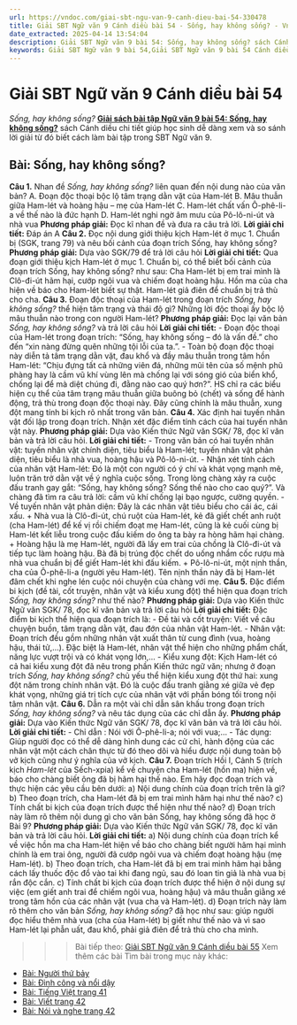 ```yaml
---
url: https://vndoc.com/giai-sbt-ngu-van-9-canh-dieu-bai-54-330478
title: Giải SBT Ngữ văn 9 Cánh diều bài 54 - Sống, hay không sống? - VnDoc.com
date_extracted: 2025-04-14 13:54:04
description: Giải SBT Ngữ văn 9 bài 54: Sống, hay không sống? sách Cánh diều có đáp án chi tiết cho các bạn cùng tham khảo.
keywords: Giải SBT Ngữ văn 9 bài 54,Giải SBT Ngữ văn 9 bài 54 Cánh diều,Giải sách bài tập Ngữ văn CD lớp 9,Ngữ văn lớp 9 Cánh diều,giải bài tập ngữ văn lớp 9,bài Sống hay không sống,giải SBT ngữ văn 9 CD trang 32
---
```


# Giải SBT Ngữ văn 9 Cánh diều bài 54
 _Sống, hay không sống?_
[**Giải sách bài tập Ngữ văn 9 bài 54: Sống, hay không sống?**](<https://vndoc.com/giai-sbt-ngu-van-9-canh-dieu-bai-54-330478>) sách Cánh diều chi tiết giúp học sinh dễ dàng xem và so sánh lời giải từ đó biết cách làm bài tập trong SBT Ngữ văn 9.
## Bài: Sống, hay không sống?
**Câu 1.** Nhan đề _Sống, hay không sống?_ liên quan đến nội dung nào của văn bản?
A. Đoạn độc thoại bộc lộ tâm trạng dằn vặt của Ham-lét
B. Mâu thuẫn giữa Ham-lét và hoàng hậu – mẹ của Ham-lét
C. Ham-lét chất vấn Ô-phê-li-a về thế nào là đức hạnh
D. Ham-lét nghi ngờ âm mưu của Pô-lô-ni-út và nhà vua
**Phương pháp giải:**
Đọc kĩ nhan đề và đưa ra câu trả lời.
**Lời giải chi tiết:**
Đáp án A
**Câu 2.** Đọc nội dung giới thiệu kịch Ham-lét ở mục 1. Chuẩn bị \(SGK, trang 79\) và nêu bối cảnh của đoạn trích Sống, hay không sống?
**Phương pháp giải:**
Dựa vào SGK/79 để trả lời câu hỏi
**Lời giải chi tiết:**
Qua đoạn giới thiệu kịch Ham-lét ở mục 1. Chuẩn bị, có thể biết bối cảnh của đoạn trích Sống, hay không sống? như sau: Cha Ham-lét bị em trai mình là Clô-đi-út hãm hại, cướp ngôi vua và chiếm đoạt hoàng hậu. Hồn ma của cha hiện về báo cho Ham-lét biết sự thật. Ham-lét giả điên để chuẩn bị trả thù cho cha.
**Câu 3.** Đoạn độc thoại của Ham-lét trong đoạn trích _Sống, hay không sống?_ thể hiện tâm trạng và thái độ gì? Những lời độc thoại ấy bộc lộ mâu thuẫn nào trong con người Ham-lét?
**Phương pháp giải:**
Đọc lại văn bản _Sống, hay không sống?_ và trả lời câu hỏi
**Lời giải chi tiết:**
\- Đoạn độc thoại của Ham-lét trong đoạn trích: “Sống, hay không sống – đó là vấn đề.” cho đến “xin nàng đừng quên những tội lỗi của ta.”.
\- Toàn bộ đoạn độc thoại này diễn tả tâm trạng dằn vặt, đau khổ và đầy mâu thuẫn trong tâm hồn Ham-lét: “Chịu đựng tất cả những viên đá, những mũi tên của số mệnh phũ phàng hay là cầm vũ khí vùng lên mà chống lại với sóng gió của biển khổ, chống lại để mà diệt chúng đi, đằng nào cao quý hơn?”. HS chỉ ra các biểu hiện cụ thể của tâm trạng mâu thuẫn giữa buông bỏ \(chết\) và sống để hành động, trả thù trong đoạn độc thoại này. Đây cũng chính là mâu thuẫn, xung đột mang tính bi kịch rõ nhất trong văn bản.
**Câu 4.** Xác định hai tuyến nhân vật đối lập trong đoạn trích. Nhận xét đặc điểm tính cách của hai tuyến nhân vật này.
**Phương pháp giải:**
Dựa vào Kiến thức Ngữ văn SGK/ 78, đọc kĩ văn bản và trả lời câu hỏi.
**Lời giải chi tiết:**
\- Trong văn bản có hai tuyến nhân vật: tuyến nhân vật chính diện, tiêu biểu là Ham-lét; tuyến nhân vật phản diện, tiêu biểu là nhà vua, hoàng hậu và Pô-lô-ni-út.
\- Nhận xét tính cách của nhân vật Ham-lét: Đó là một con người có ý chí và khát vọng mạnh mẽ, luôn trăn trở dằn vặt về ý nghĩa cuộc sống. Trong lòng chàng xảy ra cuộc đấu tranh gay gắt: “Sống, hay không sống? Sống thế nào cho cao quý?”. Và chàng đã tìm ra câu trả lời: cầm vũ khí chống lại bạo ngược, cường quyền.
\- Về tuyến nhân vật phản diện: Đây là các nhân vật tiêu biểu cho cái ác, cái xấu.
\+ Nhà vua là Clô-đi-út, chú ruột của Ham-lét, kẻ đã giết chết anh ruột \(cha Ham-lét\) để kế vị rồi chiếm đoạt mẹ Ham-lét, cũng là kẻ cuối cùng bị Ham-lét kết liễu trong cuộc đấu kiếm do ông ta bày ra hòng hãm hại chàng.
\+ Hoàng hậu là mẹ Ham-lét, người đã lấy em trai của chồng là Clô-đi-út và tiếp tục làm hoàng hậu. Bà đã bị trúng độc chết do uống nhầm cốc rượu mà nhà vua chuẩn bị để giết Ham-lét khi đấu kiếm.
\+ Pô-lô-ni-út, một nịnh thần, cha của Ô-phê-li-a \(người yêu Ham-lét\). Tên nịnh thần này đã bị Ham-lét đâm chết khi nghe lén cuộc nói chuyện của chàng với mẹ.
**Câu 5.** Đặc điểm bi kịch \(đề tài, cốt truyện, nhân vật và kiểu xung đột\) thể hiện qua đoạn trích _Sống, hay không sống?_ như thế nào?
**Phương pháp giải:**
Dựa vào Kiến thức Ngữ văn SGK/ 78, đọc kĩ văn bản và trả lời câu hỏi
**Lời giải chi tiết:**
Đặc điểm bi kịch thể hiện qua đoạn trích là:
\- Đề tài và cốt truyện: Viết về câu chuyện buồn, tâm trạng dằn vặt, đau đớn của nhân vật Ham-lét.
\- Nhân vật: Đoạn trích đều gồm những nhân vật xuất thân từ cung đình \(vua, hoàng hậu, thái tử,...\). Đặc biệt là Ham-lét, nhân vật thể hiện cho những phẩm chất, năng lực vượt trội và có khát vọng lớn,...
\- Kiểu xung đột: Kịch Ham-lét có cả hai kiểu xung đột đã nêu trong phần Kiến thức ngữ văn; nhưng ở đoạn trích _Sống, hay không sống?_ chủ yếu thể hiện kiểu xung đột thứ hai: xung đột năm trong chính nhân vật. Đó là cuộc đấu tranh giằng xé giữa vẻ đẹp khát vọng, những giá trị tích cực của nhân vật với phần bóng tối trong nội tâm nhân vật.
**Câu 6.** Dẫn ra một vài chỉ dẫn sân khấu trong đoạn trích _Sống, hay không sống?_ và nêu tác dụng của các chỉ dẫn ấy.
**Phương pháp giải:**
Dựa vào Kiến thức Ngữ văn SGK/ 78, đọc kĩ văn bản và trả lời câu hỏi.
**Lời giải chi tiết:**
\- Chỉ dẫn : Nói với Ô-phê-li-a; nói với vua;…
\- Tác dụng: Giúp người đọc có thể dễ dàng hình dung các cử chỉ, hành động của các nhân vật một cách chân thực từ đó theo dõi và hiểu được nội dung toàn bộ vở kịch cũng như ý nghĩa của vở kịch.
**Câu 7.** Đoạn trích Hồi I, Cảnh 5 \(trích kịch _Ham-lét_ của Sếch-xpia\) kể về chuyện cha Ham-lét \(hồn ma\) hiện về, báo cho chàng biết ông đã bị hãm hại thế nào. Em hãy đọc đoạn trích và thực hiện các yêu cầu bên dưới:
a\) Nội dung chính của đoạn trích trên là gì?
b\) Theo đoạn trích, cha Ham-lét đã bị em trai mình hãm hại như thế nào?
c\) Tính chất bi kịch của đoạn trích được thể hiện như thế nào?
d\) Đoạn trích này làm rõ thêm nội dung gì cho văn bản Sống, hay không sống đã học ở Bài 9?
**Phương pháp giải:**
Dựa vào Kiến thức Ngữ văn SGK/ 78, đọc kĩ văn bản và trả lời câu hỏi.
**Lời giải chi tiết:**
a\) Nội dung chính của đoạn trích kể về việc hồn ma cha Ham-lét hiện về báo cho chàng biết người hãm hại mình chính là em trai ông, người đã cướp ngôi vua và chiếm đoạt hoàng hậu \(mẹ Ham-lét\).
b\) Theo đoạn trích, cha Ham-lét đã bị em trai mình hãm hại bằng cách lấy thuốc độc đổ vào tai khi đang ngủ, sau đó loan tin giả là nhà vua bị rắn độc cắn.
c\) Tính chất bi kịch của đoạn trích được thể hiện ở nội dung sự việc \(em giết anh trai để chiếm ngôi vua, hoàng hậu\) và mâu thuẫn giằng xé trong tâm hồn của các nhân vật \(vua cha và Ham-lét\).
d\) Đoạn trích này làm rõ thêm cho văn bản _Sống, hay không sống?_ đã học như sau: giúp người đọc hiểu thêm nhà vua \(cha của Ham-lét\) bị giết như thế nào và vì sao Ham-lét lại phẫn uất, đau khổ, phải giả điên để trả thù cho cha mình.
>>> Bài tiếp theo: [Giải SBT Ngữ văn 9 Cánh diều bài 55](<https://vndoc.com/giai-sbt-ngu-van-9-canh-dieu-bai-55-330485>)
Xem thêm các bài Tìm bài trong mục này khác:
  * [Bài: Người thứ bảy](</giai-sbt-ngu-van-9-canh-dieu-bai-55-330485>)
  * [Bài: Đình công và nổi dậy](</giai-sbt-ngu-van-9-canh-dieu-bai-56-330486>)
  * [Bài: Tiếng Việt trang 41](</giai-sbt-ngu-van-9-canh-dieu-bai-57-330487>)
  * [Bài: Viết trang 42](</giai-sbt-ngu-van-9-canh-dieu-bai-58-330489>)
  * [Bài: Nói và nghe trang 42](</giai-sbt-ngu-van-9-canh-dieu-bai-59-330491>)

